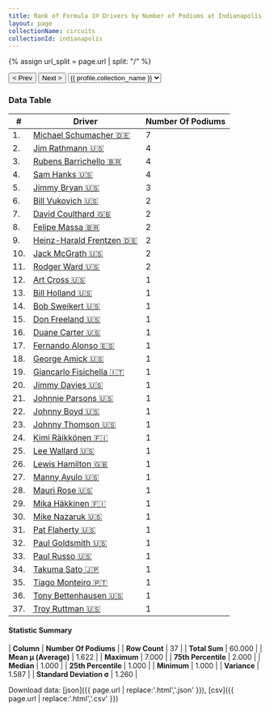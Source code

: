 ```yaml
---
title: Rank of Formula 1® Drivers by Number of Podiums at Indianapolis Motor Speedway
layout: page
collectionName: circuits
collectionId: indianapolis
---
```


{% assign url_split = page.url | split: "/" %}
<div id="collection-navigation">
<button onclick="selector.options[selector.selectedIndex-1].value && (window.location = selector.options[selector.selectedIndex-1].value);">&lt; Prev</button>
<button onclick="selector.options[selector.selectedIndex+1].value && (window.location = selector.options[selector.selectedIndex+1].value);">Next &gt;</button>
<select id="selector" onchange="this.options[this.selectedIndex].value && (window.location = this.options[this.selectedIndex].value);">
  {% for collectionId in site.data[page.collectionName].refs %}
    {% if collectionId == page.collectionId %}
      {% assign selected = "selected" %}
    {% else %}
      {% assign selected = "" %}
    {% endif %}
    {% assign profile = site.data[page.collectionName][collectionId].profile %}
    <option value="/f1/{{ page.collectionName }}/{{ collectionId }}/{{ url_split[4] }}" {{ selected }}>{{ profile.collection_name }}</option>
  {% endfor %}
</select>
</div>

<canvas id="chart" width="400" height="180"></canvas>
<script>
var data = {
    "datasets": [
        {
            "backgroundColor": [
                "#9C8E8D",
                "#9C8E8D",
                "#9C8E8D",
                "#9C8E8D",
                "#9C8E8D",
                "#9C8E8D",
                "#9C8E8D",
                "#9C8E8D",
                "#9C8E8D",
                "#9C8E8D",
                "#9C8E8D",
                "#9C8E8D",
                "#9C8E8D",
                "#9C8E8D",
                "#9C8E8D",
                "#9C8E8D",
                "#9C8E8D",
                "#9C8E8D",
                "#9C8E8D",
                "#9C8E8D",
                "#9C8E8D",
                "#9C8E8D",
                "#9C8E8D",
                "#9C8E8D",
                "#9C8E8D",
                "#9C8E8D",
                "#9C8E8D",
                "#9C8E8D",
                "#9C8E8D",
                "#9C8E8D",
                "#9C8E8D",
                "#9C8E8D",
                "#9C8E8D",
                "#9C8E8D",
                "#9C8E8D",
                "#9C8E8D",
                "#9C8E8D"
            ],
            "borderColor": [
                "#1D181E",
                "#1D181E",
                "#1D181E",
                "#1D181E",
                "#1D181E",
                "#1D181E",
                "#1D181E",
                "#1D181E",
                "#1D181E",
                "#1D181E",
                "#1D181E",
                "#1D181E",
                "#1D181E",
                "#1D181E",
                "#1D181E",
                "#1D181E",
                "#1D181E",
                "#1D181E",
                "#1D181E",
                "#1D181E",
                "#1D181E",
                "#1D181E",
                "#1D181E",
                "#1D181E",
                "#1D181E",
                "#1D181E",
                "#1D181E",
                "#1D181E",
                "#1D181E",
                "#1D181E",
                "#1D181E",
                "#1D181E",
                "#1D181E",
                "#1D181E",
                "#1D181E",
                "#1D181E",
                "#1D181E"
            ],
            "borderWidth": 1,
            "data": [
                7.0,
                4.0,
                4.0,
                4.0,
                3.0,
                2.0,
                2.0,
                2.0,
                2.0,
                2.0,
                2.0,
                1.0,
                1.0,
                1.0,
                1.0,
                1.0,
                1.0,
                1.0,
                1.0,
                1.0,
                1.0,
                1.0,
                1.0,
                1.0,
                1.0,
                1.0,
                1.0,
                1.0,
                1.0,
                1.0,
                1.0,
                1.0,
                1.0,
                1.0,
                1.0,
                1.0,
                1.0
            ],
            "label": "Number Of Podiums"
        }
    ],
    "labels": [
        "Michael Schumacher",
        "Jim Rathmann",
        "Rubens Barrichello",
        "Sam Hanks",
        "Jimmy Bryan",
        "Bill Vukovich",
        "David Coulthard",
        "Felipe Massa",
        "Heinz-Harald Frentzen",
        "Jack McGrath",
        "Rodger Ward",
        "Art Cross",
        "Bill Holland",
        "Bob Sweikert",
        "Don Freeland",
        "Duane Carter",
        "Fernando Alonso",
        "George Amick",
        "Giancarlo Fisichella",
        "Jimmy Davies",
        "Johnnie Parsons",
        "Johnny Boyd",
        "Johnny Thomson",
        "Kimi Räikkönen",
        "Lee Wallard",
        "Lewis Hamilton",
        "Manny Ayulo",
        "Mauri Rose",
        "Mika Häkkinen",
        "Mike Nazaruk",
        "Pat Flaherty",
        "Paul Goldsmith",
        "Paul Russo",
        "Takuma Sato",
        "Tiago Monteiro",
        "Tony Bettenhausen",
        "Troy Ruttman"
    ]
};
var options = {
  legend: {
    display: false
  },
  scales: {
    xAxes: [{
      ticks: {
        beginAtZero: true,
        maxRotation: 180,
        display: window.innerWidth > 800
      }
    }],
    yAxes: [{
      ticks: {
        beginAtZero: true
      }
    }]
  },
  onResize: function(chart, size) {
    chart.options.scales.xAxes[0].ticks.display = size.width > 800;
  }
};
var chart = new Chart("chart", {
    data: data,
    type: 'bar',
    options: options
});
</script>



### Data Table

| # | Driver | Number Of Podiums |
|--|--|--|
| 1. | [Michael Schumacher 🇩🇪](/f1/drivers/michael_schumacher) | 7 |
| 2. | [Jim Rathmann 🇺🇸](/f1/drivers/rathmann) | 4 |
| 3. | [Rubens Barrichello 🇧🇷](/f1/drivers/barrichello) | 4 |
| 4. | [Sam Hanks 🇺🇸](/f1/drivers/hanks) | 4 |
| 5. | [Jimmy Bryan 🇺🇸](/f1/drivers/bryan) | 3 |
| 6. | [Bill Vukovich 🇺🇸](/f1/drivers/vukovich) | 2 |
| 7. | [David Coulthard 🇬🇧](/f1/drivers/coulthard) | 2 |
| 8. | [Felipe Massa 🇧🇷](/f1/drivers/massa) | 2 |
| 9. | [Heinz-Harald Frentzen 🇩🇪](/f1/drivers/frentzen) | 2 |
| 10. | [Jack McGrath 🇺🇸](/f1/drivers/mcgrath) | 2 |
| 11. | [Rodger Ward 🇺🇸](/f1/drivers/ward) | 2 |
| 12. | [Art Cross 🇺🇸](/f1/drivers/cross) | 1 |
| 13. | [Bill Holland 🇺🇸](/f1/drivers/holland) | 1 |
| 14. | [Bob Sweikert 🇺🇸](/f1/drivers/sweikert) | 1 |
| 15. | [Don Freeland 🇺🇸](/f1/drivers/freeland) | 1 |
| 16. | [Duane Carter 🇺🇸](/f1/drivers/darter) | 1 |
| 17. | [Fernando Alonso 🇪🇸](/f1/drivers/alonso) | 1 |
| 18. | [George Amick 🇺🇸](/f1/drivers/george_amick) | 1 |
| 19. | [Giancarlo Fisichella 🇮🇹](/f1/drivers/fisichella) | 1 |
| 20. | [Jimmy Davies 🇺🇸](/f1/drivers/davies) | 1 |
| 21. | [Johnnie Parsons 🇺🇸](/f1/drivers/parsons) | 1 |
| 22. | [Johnny Boyd 🇺🇸](/f1/drivers/boyd) | 1 |
| 23. | [Johnny Thomson 🇺🇸](/f1/drivers/thomson) | 1 |
| 24. | [Kimi Räikkönen 🇫🇮](/f1/drivers/raikkonen) | 1 |
| 25. | [Lee Wallard 🇺🇸](/f1/drivers/wallard) | 1 |
| 26. | [Lewis Hamilton 🇬🇧](/f1/drivers/hamilton) | 1 |
| 27. | [Manny Ayulo 🇺🇸](/f1/drivers/ayulo) | 1 |
| 28. | [Mauri Rose 🇺🇸](/f1/drivers/rose) | 1 |
| 29. | [Mika Häkkinen 🇫🇮](/f1/drivers/hakkinen) | 1 |
| 30. | [Mike Nazaruk 🇺🇸](/f1/drivers/nazaruk) | 1 |
| 31. | [Pat Flaherty 🇺🇸](/f1/drivers/flaherty) | 1 |
| 32. | [Paul Goldsmith 🇺🇸](/f1/drivers/goldsmith) | 1 |
| 33. | [Paul Russo 🇺🇸](/f1/drivers/paul_russo) | 1 |
| 34. | [Takuma Sato 🇯🇵](/f1/drivers/sato) | 1 |
| 35. | [Tiago Monteiro 🇵🇹](/f1/drivers/monteiro) | 1 |
| 36. | [Tony Bettenhausen 🇺🇸](/f1/drivers/bettenhausen) | 1 |
| 37. | [Troy Ruttman 🇺🇸](/f1/drivers/ruttman) | 1 |

#### Statistic Summary

| **Column** | **Number Of Podiums** |
| **Row Count** | 37 |
| **Total Sum** | 60.000 |
| **Mean μ (Average)** | 1.622 |
| **Maximum** | 7.000 |
| **75th Percentile** | 2.000 |
| **Median** | 1.000 |
| **25th Percentile** | 1.000 |
| **Minimum** | 1.000 |
| **Variance** | 1.587 |
| **Standard Deviation σ** | 1.260 |

Download data: [json]({{ page.url | replace:'.html','.json' }}), [csv]({{ page.url | replace:'.html','.csv' }})
